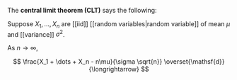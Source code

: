 The **central limit theorem (CLT)** says the following: 

Suppose $X_1, \dots, X_n$ are [[iid]] [[random variables|random variable]]  of mean $\mu$ and [[variance]] $\sigma^2$.

As $n \to \infty$,

$$
\frac{X_1 + \dots + X_n - n\mu}{\sigma \sqrt{n}} \overset{\mathsf{d}}{\longrightarrow}
$$